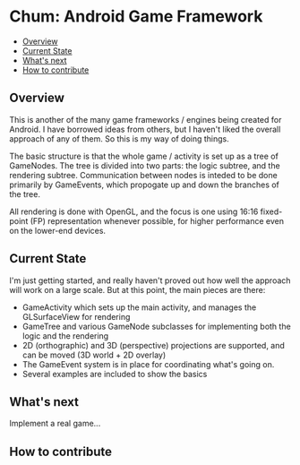 Chum: Android Game Framework
============================


* [Overview](#overview)
* [Current State](#current)
* [What's next](#roadmap)
* [How to contribute](#contribute)


<h2 id="overview">Overview</h2>

This is another of the many game frameworks / engines being created for Android.  I have borrowed ideas from others, but I haven't liked the overall approach of any of them.  So this is my way of doing things.

The basic structure is that the whole game / activity is set up as a tree of GameNodes.  The tree is divided into two parts: the logic subtree, and the rendering subtree.  Communication between nodes is inteded to be done primarily by GameEvents, which propogate up and down the branches of the tree.

All rendering is done with OpenGL, and the focus is one using 16:16 fixed-point (FP) representation whenever possible, for higher performance even on the lower-end devices.


<h2 id="current">Current State</h2>

I'm just getting started, and really haven't proved out how well the approach will work on a large scale.  But at this point, the main pieces are there:

* GameActivity which sets up the main activity, and manages the GLSurfaceView for rendering
* GameTree and various GameNode subclasses for implementing both the logic and the rendering
* 2D (orthographic) and 3D (perspective) projections are supported, and can be moved (3D world + 2D overlay)
* The GameEvent system is in place for coordinating what's going on.
* Several examples are included to show the basics


<h2 id="roadmap">What's next</h2>

Implement a real game...


<h2 id="roadmap">How to contribute</h2>


